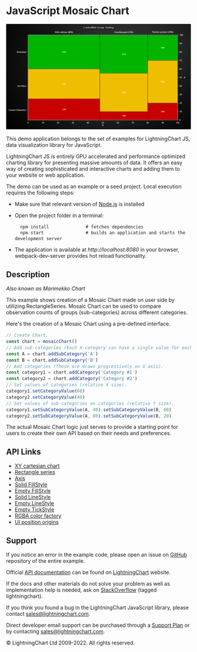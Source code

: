 # JavaScript Mosaic Chart

![JavaScript Mosaic Chart](mosaicChart-darkGold.png)

This demo application belongs to the set of examples for LightningChart JS, data visualization library for JavaScript.

LightningChart JS is entirely GPU accelerated and performance optimized charting library for presenting massive amounts of data. It offers an easy way of creating sophisticated and interactive charts and adding them to your website or web application.

The demo can be used as an example or a seed project. Local execution requires the following steps:

-   Make sure that relevant version of [Node.js](https://nodejs.org/en/download/) is installed
-   Open the project folder in a terminal:

          npm install              # fetches dependencies
          npm start                # builds an application and starts the development server

-   The application is available at _http://localhost:8080_ in your browser, webpack-dev-server provides hot reload functionality.


## Description

_Also known as Marimekko Chart_

This example shows creation of a Mosaic Chart made on user side by utilizing RectangleSeries. Mosaic Chart can be used to compare observation counts of groups (sub-categories) across different categories.

Here's the creation of a Mosaic Chart using a pre-defined interface.

```javascript
// Create Chart.
const chart = mosaicChart()
// Add sub-categories (Each X-category can have a single value for each sub-category).
const A = chart.addSubCategory('A')
const B = chart.addSubCategory('B')
// Add categories (These are drawn progressively on X axis).
const category1 = chart.addCategory('Category #1')
const category2 = chart.addCategory('Category #2')
// Set values of categories (relative X size).
category1.setCategoryValue(60)
category2.setCategoryValue(40)
// Set values of sub-categories on categories (relative Y size).
category1.setSubCategoryValue(A, 40).setSubCategoryValue(B, 60)
category2.setSubCategoryValue(A, 80).setSubCategoryValue(B, 20)
```

The actual Mosaic Chart logic just serves to provide a starting point for users to create their own API based on their needs and preferences.


## API Links

* [XY cartesian chart]
* [Rectangle series]
* [Axis]
* [Solid FillStyle]
* [Empty FillStyle]
* [Solid LineStyle]
* [Empty LineStyle]
* [Empty TickStyle]
* [RGBA color factory]
* [UI position origins]


## Support

If you notice an error in the example code, please open an issue on [GitHub][0] repository of the entire example.

Official [API documentation][1] can be found on [LightningChart][2] website.

If the docs and other materials do not solve your problem as well as implementation help is needed, ask on [StackOverflow][3] (tagged lightningchart).

If you think you found a bug in the LightningChart JavaScript library, please contact sales@lightningchart.com.

Direct developer email support can be purchased through a [Support Plan][4] or by contacting sales@lightningchart.com.

[0]: https://github.com/Arction/
[1]: https://lightningchart.com/lightningchart-js-api-documentation/
[2]: https://lightningchart.com
[3]: https://stackoverflow.com/questions/tagged/lightningchart
[4]: https://lightningchart.com/support-services/

© LightningChart Ltd 2009-2022. All rights reserved.


[XY cartesian chart]: https://lightningchart.com/js-charts/api-documentation/v7.0.1/classes/ChartXY.html
[Rectangle series]: https://lightningchart.com/js-charts/api-documentation/v7.0.1/classes/RectangleSeries.html
[Axis]: https://lightningchart.com/js-charts/api-documentation/v7.0.1/classes/Axis.html
[Solid FillStyle]: https://lightningchart.com/js-charts/api-documentation/v7.0.1/classes/SolidFill.html
[Empty FillStyle]: https://lightningchart.com/js-charts/api-documentation/v7.0.1/variables/emptyFill-1.html
[Solid LineStyle]: https://lightningchart.com/js-charts/api-documentation/v7.0.1/classes/SolidLine.html
[Empty LineStyle]: https://lightningchart.com/js-charts/api-documentation/v7.0.1/variables/emptyLine.html
[Empty TickStyle]: https://lightningchart.com/js-charts/api-documentation/v7.0.1/variables/emptyTick.html
[RGBA color factory]: https://lightningchart.com/js-charts/api-documentation/v7.0.1/functions/ColorRGBA.html
[UI position origins]: https://lightningchart.com/js-charts/api-documentation/v7.0.1/variables/UIOrigins.html

